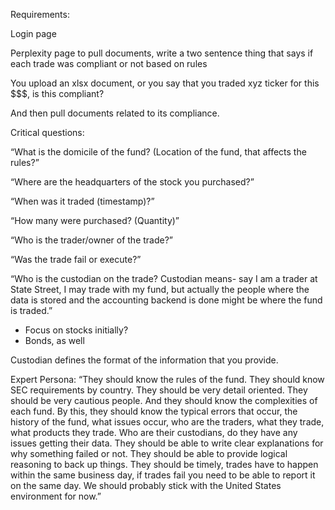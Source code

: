 Requirements:

Login page

Perplexity page to pull documents, write a two sentence thing that says if each trade was compliant or not based on rules

You upload an xlsx document, or you say that you traded xyz ticker for this $$$, is this compliant?

And then pull documents related to its compliance.

Critical questions:

“What is the domicile of the fund? (Location of the fund, that affects the rules?”

“Where are the headquarters of the stock you purchased?”

“When was it traded (timestamp)?”

“How many were purchased? (Quantity)”

“Who is the trader/owner of the trade?”

“Was the trade fail or execute?”

“Who is the custodian on the trade? Custodian means- say I am a trader at State Street, I may trade with my fund, but actually the people where the data is stored and the accounting backend is done might be where the fund is traded.”

- Focus on stocks initially?
- Bonds, as well

Custodian defines the format of the information that you provide.

Expert Persona: “They should know the rules of the fund. They should know SEC requirements by country. They should be very detail oriented. They should be very cautious people. And they should know the complexities of each fund. By this, they should know the typical errors that occur, the history of the fund, what issues occur, who are the traders, what they trade, what products they trade. Who are their custodians, do they have any issues getting their data. They should be able to write clear explanations for why something failed or not. They should be able to provide logical reasoning to back up things. They should be timely, trades have to happen within the same business day, if trades fail you need to be able to report it on the same day. We should probably stick with the United States environment for now.”



